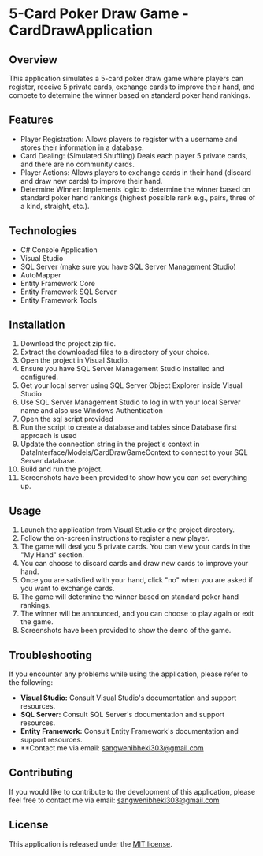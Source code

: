 # 5-Card Poker Draw Game - CardDrawApplication

## Overview

This application simulates a 5-card poker draw game where players can register, receive 5 private cards, exchange cards to improve their hand, and compete to determine the winner based on standard poker hand rankings.

## Features

* Player Registration: Allows players to register with a username and stores their information in a database.
* Card Dealing: (Simulated Shuffling) Deals each player 5 private cards, and there are no community cards.
* Player Actions: Allows players to exchange cards in their hand (discard and draw new cards) to improve their hand.
* Determine Winner: Implements logic to determine the winner based on standard poker hand rankings (highest possible rank e.g., pairs, three of a kind, straight, etc.).

## Technologies

* C# Console Application
* Visual Studio
* SQL Server (make sure you have SQL Server Management Studio)
* AutoMapper
* Entity Framework Core
* Entity Framework SQL Server
* Entity Framework Tools

## Installation

1. Download the project zip file.
2. Extract the downloaded files to a directory of your choice.
3. Open the project in Visual Studio.
4. Ensure you have SQL Server Management Studio installed and configured.
5. Get your local server using SQL Server Object Explorer inside Visual Studio 
6. Use SQL Server Management Studio to log in with your local Server name and also use Windows Authentication
7. Open the sql script provided
8. Run the script to create a database and tables since Database first approach is used
9. Update the connection string in the project's context in DataInterface/Models/CardDrawGameContext to connect to your SQL Server database.
10. Build and run the project.
11. Screenshots have been provided to show how you can set everything up.

## Usage

1. Launch the application from Visual Studio or the project directory.
2. Follow the on-screen instructions to register a new player.
3. The game will deal you 5 private cards. You can view your cards in the "My Hand" section.
4. You can choose to discard cards and draw new cards to improve your hand.
5. Once you are satisfied with your hand, click "no" when you are asked if you want to exchange cards.
6. The game will determine the winner based on standard poker hand rankings.
7. The winner will be announced, and you can choose to play again or exit the game.
8. Screenshots have been provided to show the demo of the game.

## Troubleshooting

If you encounter any problems while using the application, please refer to the following:

* **Visual Studio:** Consult Visual Studio's documentation and support resources.
* **SQL Server:** Consult SQL Server's documentation and support resources.
* **Entity Framework:** Consult Entity Framework's documentation and support resources.
* **Contact me via email: sangwenibheki303@gmail.com

## Contributing

If you would like to contribute to the development of this application, please feel free to contact me via email: sangwenibheki303@gmail.com

## License

This application is released under the [MIT license](https://opensource.org/licenses/MIT).
